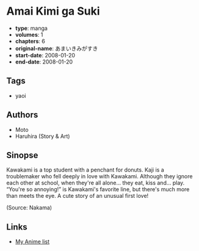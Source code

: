 # Amai Kimi ga Suki

-   **type**: manga
-   **volumes**: 1
-   **chapters**: 6
-   **original-name**: あまいきみがすき
-   **start-date**: 2008-01-20
-   **end-date**: 2008-01-20

## Tags

-   yaoi

## Authors

-   Moto
-   Haruhira (Story & Art)

## Sinopse

Kawakami is a top student with a penchant for donuts. Kaji is a troublemaker who fell deeply in love with Kawakami. Although they ignore each other at school, when they're all alone... they eat, kiss and... play. “You're so annoying!” is Kawakami's favorite line, but there's much more than meets the eye. A cute story of an unusual first love!

(Source: Nakama)

## Links

-   [My Anime list](https://myanimelist.net/manga/13803/Amai_Kimi_ga_Suki)
